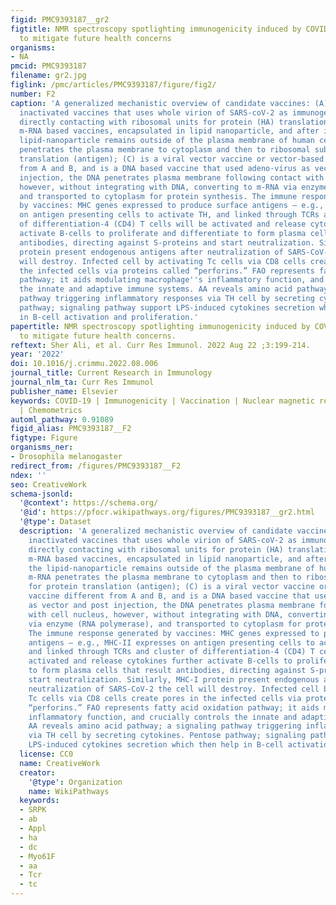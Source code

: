 ```yaml
---
figid: PMC9393187__gr2
figtitle: NMR spectroscopy spotlighting immunogenicity induced by COVID-19 vaccination
  to mitigate future health concerns
organisms:
- NA
pmcid: PMC9393187
filename: gr2.jpg
figlink: /pmc/articles/PMC9393187/figure/fig2/
number: F2
caption: 'A generalized mechanistic overview of candidate vaccines: (A) represents
  inactivated vaccines that uses whole virion of SARS-coV-2 as immunogen (S-protein),
  directly contacting with ribosomal units for protein (HA) translation; (B) shows
  m-RNA based vaccines, encapsulated in lipid nanoparticle, and after injecting, the
  lipid-nanoparticle remains outside of the plasma membrane of human cell and m-RNA
  penetrates the plasma membrane to cytoplasm and then to ribosomal subunits for protein
  translation (antigen); (C) is a viral vector vaccine or vector-based vaccine different
  from A and B, and is a DNA based vaccine that used adeno-virus as vector and post
  injection, the DNA penetrates plasma membrane following contact with cell nucleus,
  however, without integrating with DNA, converting to m-RNA via enzyme (RNA polymerase),
  and transported to cytoplasm for protein synthesis. The immune response generated
  by vaccines: MHC genes expressed to produce surface antigens – e.g., MHC-II expresses
  on antigen presenting cells to activate TH, and linked through TCRs and cluster
  of differentiation-4 (CD4) T cells will be activated and release cytokines further
  activate B-cells to proliferate and differentiate to form plasma cells that result
  antibodies, directing against S-proteins and start neutralization. Similarly, MHC-I
  protein present endogenous antigens after neutralization of SARS-CoV-2 the cell
  will destroy. Infected cell by activating Tc cells via CD8 cells create pores in
  the infected cells via proteins called “perforins.” FAO represents fatty acid oxidation
  pathway; it aids modulating macrophage''s inflammatory function, and crucially controls
  the innate and adaptive immune systems. AA reveals amino acid pathway; a signaling
  pathway triggering inflammatory responses via TH cell by secreting cytokines. Pentose
  pathway; signaling pathway support LPS-induced cytokines secretion which then help
  in B-cell activation and proliferation.'
papertitle: NMR spectroscopy spotlighting immunogenicity induced by COVID-19 vaccination
  to mitigate future health concerns.
reftext: Sher Ali, et al. Curr Res Immunol. 2022 Aug 22 ;3:199-214.
year: '2022'
doi: 10.1016/j.crimmu.2022.08.006
journal_title: Current Research in Immunology
journal_nlm_ta: Curr Res Immunol
publisher_name: Elsevier
keywords: COVID-19 | Immunogenicity | Vaccination | Nuclear magnetic resonance spectroscopy
  | Chemometrics
automl_pathway: 0.91089
figid_alias: PMC9393187__F2
figtype: Figure
organisms_ner:
- Drosophila melanogaster
redirect_from: /figures/PMC9393187__F2
ndex: ''
seo: CreativeWork
schema-jsonld:
  '@context': https://schema.org/
  '@id': https://pfocr.wikipathways.org/figures/PMC9393187__gr2.html
  '@type': Dataset
  description: 'A generalized mechanistic overview of candidate vaccines: (A) represents
    inactivated vaccines that uses whole virion of SARS-coV-2 as immunogen (S-protein),
    directly contacting with ribosomal units for protein (HA) translation; (B) shows
    m-RNA based vaccines, encapsulated in lipid nanoparticle, and after injecting,
    the lipid-nanoparticle remains outside of the plasma membrane of human cell and
    m-RNA penetrates the plasma membrane to cytoplasm and then to ribosomal subunits
    for protein translation (antigen); (C) is a viral vector vaccine or vector-based
    vaccine different from A and B, and is a DNA based vaccine that used adeno-virus
    as vector and post injection, the DNA penetrates plasma membrane following contact
    with cell nucleus, however, without integrating with DNA, converting to m-RNA
    via enzyme (RNA polymerase), and transported to cytoplasm for protein synthesis.
    The immune response generated by vaccines: MHC genes expressed to produce surface
    antigens – e.g., MHC-II expresses on antigen presenting cells to activate TH,
    and linked through TCRs and cluster of differentiation-4 (CD4) T cells will be
    activated and release cytokines further activate B-cells to proliferate and differentiate
    to form plasma cells that result antibodies, directing against S-proteins and
    start neutralization. Similarly, MHC-I protein present endogenous antigens after
    neutralization of SARS-CoV-2 the cell will destroy. Infected cell by activating
    Tc cells via CD8 cells create pores in the infected cells via proteins called
    “perforins.” FAO represents fatty acid oxidation pathway; it aids modulating macrophage''s
    inflammatory function, and crucially controls the innate and adaptive immune systems.
    AA reveals amino acid pathway; a signaling pathway triggering inflammatory responses
    via TH cell by secreting cytokines. Pentose pathway; signaling pathway support
    LPS-induced cytokines secretion which then help in B-cell activation and proliferation.'
  license: CC0
  name: CreativeWork
  creator:
    '@type': Organization
    name: WikiPathways
  keywords:
  - SRPK
  - ab
  - Appl
  - ha
  - dc
  - Myo61F
  - aa
  - Tcr
  - tc
---
```

